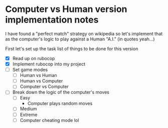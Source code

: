 # Computer vs Human version implementation notes

I have found a "perfect match" strategy on wikipedia so let's implement that as the computer's logic to play against a Human "A.I." (in quotes yeah...)

First let's set up the task list of things to be done for this version

- [x] Read up on rubocop
- [x] Implement rubocop into my project
- [ ] Set game modes
  - [ ] Human vs Human
  - [ ] Human vs Computer
  - [ ] Computer vs Computer
- [ ] Break down the logic of the computer's moves
  - [ ] Easy
    - Computer plays random moves
  - [ ] Medium
  - [ ] Extreme
  - [ ] Computer cheating mode lol
